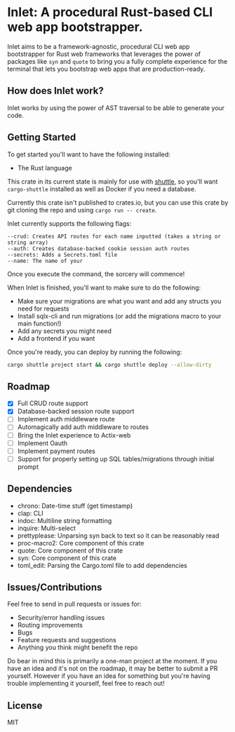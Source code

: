 # Inlet: A procedural Rust-based CLI web app bootstrapper.
Inlet aims to be a framework-agnostic, procedural CLI web app bootstrapper for Rust web frameworks that leverages the power of packages like `syn` and `quote` to bring you a fully complete experience for the terminal that lets you bootstrap web apps that are production-ready.

## How does Inlet work?
Inlet works by using the power of AST traversal to be able to generate your code. 

## Getting Started
To get started you'll want to have the following installed:
- The Rust language

This crate in its current state is mainly for use with [shuttle](https://www.shuttle.rs), so you'll want `cargo-shuttle` installed as well as Docker if you need a database.

Currently this crate isn't published to crates.io, but you can use this crate by git cloning the repo and using `cargo run -- create`.

Inlet currently supports the following flags:
```
--crud: Creates API routes for each name inputted (takes a string or string array)
--auth: Creates database-backed cookie session auth routes
--secrets: Adds a Secrets.toml file
--name: The name of your 
```
Once you execute the command, the sorcery will commence!

When Inlet is finished, you'll want to make sure to do the following:
- Make sure your migrations are what you want and add any structs you need for requests
- Install sqlx-cli and run migrations (or add the migrations macro to your main function!)
- Add any secrets you might need
- Add a frontend if you want

Once you're ready, you can deploy by running the following:
```sh
cargo shuttle project start && cargo shuttle deploy --allow-dirty
```

## Roadmap
- [x] Full CRUD route support
- [x] Database-backed session route support
- [ ] Implement auth middleware route
- [ ] Automagically add auth middleware to routes
- [ ] Bring the Inlet experience to Actix-web
- [ ] Implement Oauth 
- [ ] Implement payment routes
- [ ] Support for properly setting up SQL tables/migrations through initial prompt

## Dependencies
- chrono: Date-time stuff (get timestamp)
- clap: CLI
- indoc: Multiline string formatting
- inquire: Multi-select
- prettyplease: Unparsing syn back to text so it can be reasonably read
- proc-macro2: Core component of this crate
- quote: Core component of this crate
- syn: Core component of this crate
- toml_edit: Parsing the Cargo.toml file to add dependencies

## Issues/Contributions
Feel free to send in pull requests or issues for:
- Security/error handling issues
- Routing improvements
- Bugs
- Feature requests and suggestions
- Anything you think might benefit the repo

Do bear in mind this is primarily a one-man project at the moment. If you have an idea and it's not on the roadmap, it may be better to submit a PR yourself. 
However if you have an idea for something but you're having trouble implementing it yourself, feel free to reach out!

## License
MIT